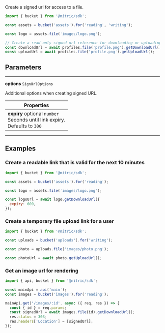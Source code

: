 Create a signed url for access to a file.

```javascript
import { bucket } from '@nitric/sdk';

const assets = bucket('assets').for('reading', 'writing');

const logo = assets.file('images/logo.png');

// Create a read-only signed url reference for downloading or uploading
const downloadUrl = await profiles.file('profile.png').getDownloadUrl();
const uploadUrl = await profiles.file('profile.png').getUploadUrl();
```

## Parameters

---

**options** `SignUrlOptions`

Additional options when creating signed URL.

| Properties                                                                            |
| ------------------------------------------------------------------------------------- |
| **expiry** optional `number` <br/> Seconds until link expiry. <br/> Defaults to `300` |

---

## Examples

### Create a readable link that is valid for the next 10 minutes

```javascript
import { bucket } from '@nitric/sdk';

const assets = bucket('assets').for('reading');

const logo = assets.file('images/logo.png');

const logoUrl = await logo.getDownloadUrl({
  expiry: 600,
});
```

### Create a temporary file upload link for a user

```javascript
import { bucket } from '@nitric/sdk';

const uploads = bucket('uploads').for('writing');

const photo = uploads.file('images/photo.png');

const photoUrl = await photo.getUploadUrl();
```

### Get an image url for rendering

```javascript
import { api, bucket } from '@nitric/sdk';

const mainApi = api('main');
const images = bucket('images').for('reading');

mainApi.get('/images/:id', async ({ req, res }) => {
  const { id } = req.params;
  const signedUrl = await images.file(id).getDownloadUrl();
  res.status = 303;
  res.headers['Location'] = [signedUrl];
});
```

